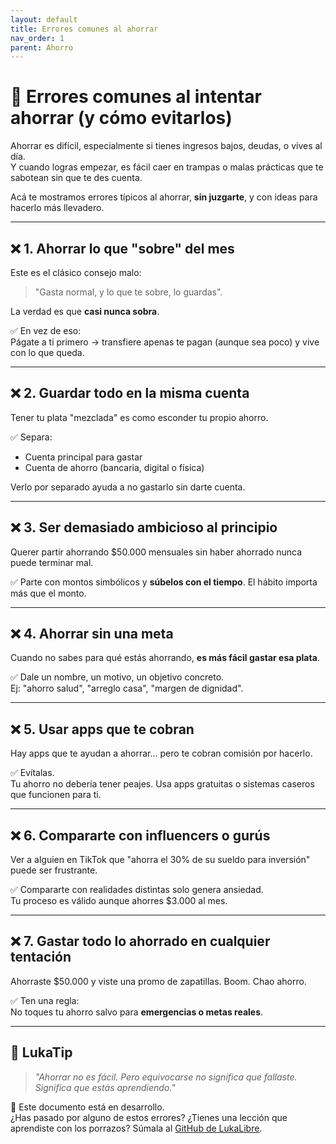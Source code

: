 ```yaml
---
layout: default
title: Errores comunes al ahorrar
nav_order: 1
parent: Ahorro
---
```


# 🚫 Errores comunes al intentar ahorrar (y cómo evitarlos)

Ahorrar es difícil, especialmente si tienes ingresos bajos, deudas, o vives al día.  
Y cuando logras empezar, es fácil caer en trampas o malas prácticas que te sabotean sin que te des cuenta.

Acá te mostramos errores típicos al ahorrar, **sin juzgarte**, y con ideas para hacerlo más llevadero.

---

## ❌ 1. Ahorrar lo que "sobre" del mes

Este es el clásico consejo malo:  
> "Gasta normal, y lo que te sobre, lo guardas".

La verdad es que **casi nunca sobra**.

✅ En vez de eso:  
Págate a ti primero → transfiere apenas te pagan (aunque sea poco) y vive con lo que queda.

---

## ❌ 2. Guardar todo en la misma cuenta

Tener tu plata "mezclada" es como esconder tu propio ahorro.

✅ Separa:  
- Cuenta principal para gastar  
- Cuenta de ahorro (bancaria, digital o física)

Verlo por separado ayuda a no gastarlo sin darte cuenta.

---

## ❌ 3. Ser demasiado ambicioso al principio

Querer partir ahorrando $50.000 mensuales sin haber ahorrado nunca puede terminar mal.

✅ Parte con montos simbólicos y **súbelos con el tiempo**. El hábito importa más que el monto.

---

## ❌ 4. Ahorrar sin una meta

Cuando no sabes para qué estás ahorrando, **es más fácil gastar esa plata**.

✅ Dale un nombre, un motivo, un objetivo concreto.  
Ej: "ahorro salud", "arreglo casa", "margen de dignidad".

---

## ❌ 5. Usar apps que te cobran

Hay apps que te ayudan a ahorrar... pero te cobran comisión por hacerlo.

✅ Evítalas.  
Tu ahorro no debería tener peajes. Usa apps gratuitas o sistemas caseros que funcionen para ti.

---

## ❌ 6. Compararte con influencers o gurús

Ver a alguien en TikTok que "ahorra el 30% de su sueldo para inversión" puede ser frustrante.

✅ Compararte con realidades distintas solo genera ansiedad.  
Tu proceso es válido aunque ahorres $3.000 al mes.

---

## ❌ 7. Gastar todo lo ahorrado en cualquier tentación

Ahorraste $50.000 y viste una promo de zapatillas. Boom. Chao ahorro.

✅ Ten una regla:  
No toques tu ahorro salvo para **emergencias o metas reales**.

---

## 🧠 LukaTip

> *"Ahorrar no es fácil. Pero equivocarse no significa que fallaste. Significa que estás aprendiendo."*

📌 Este documento está en desarrollo.  
¿Has pasado por alguno de estos errores? ¿Tienes una lección que aprendiste con los porrazos? Súmala al [GitHub de LukaLibre](https://github.com/tuusuario/lukalibre).
